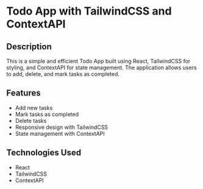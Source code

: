 # Todo App with TailwindCSS and ContextAPI

## Description
This is a simple and efficient Todo App built using React, TailwindCSS for styling, and ContextAPI for state management. The application allows users to add, delete, and mark tasks as completed.

## Features
- Add new tasks
- Mark tasks as completed
- Delete tasks
- Responsive design with TailwindCSS
- State management with ContextAPI

## Technologies Used
- React
- TailwindCSS
- ContextAPI
